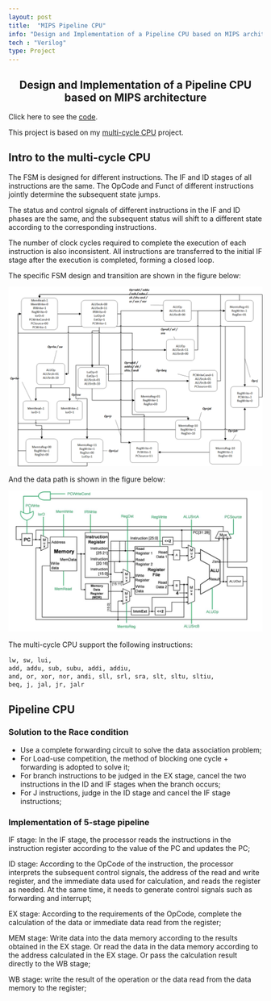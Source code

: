 ```yaml
---
layout: post
title:  "MIPS Pipeline CPU"
info: "Design and Implementation of a Pipeline CPU based on MIPS architecture"
tech : "Verilog"
type: Project
---
```

<h2><center>Design and Implementation of a Pipeline CPU based on MIPS architecture</center></h2>

Click here to see the [code](https://github.com/mtzhang1999/Pipeline-CPU).

This project is based on my [multi-cycle CPU](https://github.com/mtzhang1999/Pipeline-CPU/tree/main/multi-cycle%20CPU) project.

## Intro to the multi-cycle CPU

The FSM is designed for different instructions. The IF and ID stages of all instructions are the same. The OpCode and Funct of different instructions jointly determine the subsequent state jumps.

The status and control signals of different instructions in the IF and ID phases are the same, and the subsequent status will shift to a different state according to the corresponding instructions.

The number of clock cycles required to complete the execution of each instruction is also inconsistent. All instructions are transferred to the initial IF stage after the execution is completed, forming a closed loop.

The specific FSM design and transition are shown in the figure below:

![cpu-1](\imgs\Projects\cpu-1.png)

And the data path is shown in the figure below:

![cpu-2](\imgs\Projects\cpu-2.jpg)

The multi-cycle CPU support the following instructions:

```
lw, sw, lui,
add, addu, sub, subu, addi, addiu,
and, or, xor, nor, andi, sll, srl, sra, slt, sltu, sltiu,
beq, j, jal, jr, jalr
```

## Pipeline CPU

### Solution to the Race condition

- Use a complete forwarding circuit to solve the data association problem;
- For Load-use competition, the method of blocking one cycle + forwarding is adopted to solve it;
- For branch instructions to be judged in the EX stage, cancel the two instructions in the ID and IF stages when the branch occurs;
- For J instructions, judge in the ID stage and cancel the IF stage instructions;

### Implementation of 5-stage pipeline

IF stage: In the IF stage, the processor reads the instructions in the instruction register according to the value of the PC and updates the PC;

ID stage: According to the OpCode of the instruction, the processor interprets the subsequent control signals, the address of the read and write register, and the immediate data used for calculation, and reads the register as needed. At the same time, it needs to generate control signals such as forwarding and interrupt;

EX stage: According to the requirements of the OpCode, complete the calculation of the data or immediate data read from the register;

MEM stage: Write data into the data memory according to the results obtained in the EX stage. Or read the data in the data memory according to the address calculated in the EX stage. Or pass the calculation result directly to the WB stage;

WB stage: write the result of the operation or the data read from the data memory to the register;
